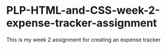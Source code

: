 # PLP-HTML-and-CSS-week-2-expense-tracker-assignment
This is my week 2 assignment for creating an expense tracker

